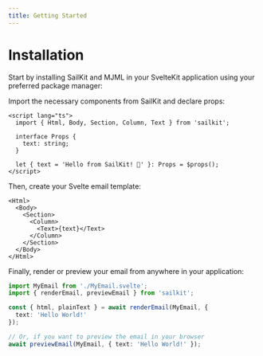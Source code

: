 ```yaml
---
title: Getting Started
---
```


<script lang="ts">
  import PMBlock from '$lib/components/PMBlock.svelte';
</script>

# Installation

Start by installing SailKit and MJML in your SvelteKit application using your
preferred package manager:

<PMBlock />

Import the necessary components from SailKit and declare props:

```svelte
<script lang="ts">
  import { Html, Body, Section, Column, Text } from 'sailkit';

  interface Props {
    text: string;
  }

  let { text = 'Hello from SailKit! 👋' }: Props = $props();
</script>
```

Then, create your Svelte email template:

```svelte
<Html>
  <Body>
    <Section>
      <Column>
        <Text>{text}</Text>
      </Column>
    </Section>
  </Body>
</Html>
```

Finally, render or preview your email from anywhere in your application:

```ts
import MyEmail from './MyEmail.svelte';
import { renderEmail, previewEmail } from 'sailkit';

const { html, plainText } = await renderEmail(MyEmail, {
  text: 'Hello World!'
});

// Or, if you want to preview the email in your browser
await previewEmail(MyEmail, { text: 'Hello World!' });
```
